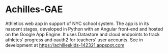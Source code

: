 # Achilles-GAE
Athletics web app in support of NYC school system.
The app is in its nascent stages, developed in Python with an Angular front-end and hosted on the Google App Engine. It uses Datastore and cloud endpoints to track athletes' progress and oauth2 for teachers' user accounts.
See in development at https://achilleskids-142321.appspot.com
